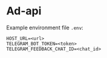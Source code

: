 # Ad-api

Example environment file ```.env```:

```
HOST_URL=<url>
TELEGRAM_BOT_TOKEN=<token>
TELEGRAM_FEEDBACK_CHAT_ID=<chat_id>
```
